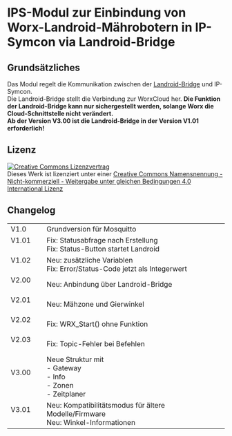<!DOCTYPE html>
<html lang="de">
  <head>
    <meta charset="utf-8">
	<meta name="viewport" content="width=device-width">
  </head>

  <body>
	<h1>IPS-Modul zur Einbindung von Worx-Landroid-Mährobotern in IP-Symcon via Landroid-Bridge</h1>
	<h2>Grundsätzliches</h2>
	Das Modul regelt die Kommunikation zwischen der <a href="https://github.com/nefiertsrebliS/landroid-bridge">Landroid-Bridge</a> und IP-Symcon.<br>
	Die Landroid-Bridge stellt die Verbindung zur WorxCloud her. <b>Die Funktion der Landroid-Bridge kann nur sichergestellt werden, solange Worx die Cloud-Schnittstelle nicht verändert.</b><br>
	<b>Ab der Version V3.00 ist die Landroid-Bridge in der Version V1.01 erforderlich!</b>
	<h2>Lizenz</h2>
	<a rel="license" href="http://creativecommons.org/licenses/by-nc-sa/4.0/"><img alt="Creative Commons Lizenzvertrag" style="border-width:0" src="https://i.creativecommons.org/l/by-nc-sa/4.0/88x31.png" /></a><br />Dieses Werk ist lizenziert unter einer <a rel="license" href="http://creativecommons.org/licenses/by-nc-sa/4.0/">Creative Commons Namensnennung - Nicht-kommerziell - Weitergabe unter gleichen Bedingungen 4.0 International Lizenz</a>
	<h2>Changelog</h2>
	<table>
	  <tr>
		<td>V1.0 &nbsp;&nbsp;&nbsp;&nbsp;</td>
		<td>Grundversion für Mosquitto</td>
	  </tr>
	  <tr>
		<td>V1.01 &nbsp;&nbsp;&nbsp;&nbsp;</td>
		<td>Fix: Statusabfrage nach Erstellung<br>
			Fix: Status-Button startet Landroid</td>
	  </tr>
	  <tr>
		<td>V1.02 &nbsp;&nbsp;&nbsp;&nbsp;</td>
		<td>Neu: zusätzliche Variablen<br>
			Fix: Error/Status-Code jetzt als Integerwert</td>
	  </tr>
	  <tr>
		<td>V2.00 &nbsp;&nbsp;&nbsp;&nbsp;</td>
		<td>Neu: Anbindung über Landroid-Bridge</td>
	  </tr>
	  <tr>
		<td>V2.01 &nbsp;&nbsp;&nbsp;&nbsp;</td>
		<td>Neu: Mähzone und Gierwinkel</td>
	  </tr>
	  <tr>
		<td>V2.02 &nbsp;&nbsp;&nbsp;&nbsp;</td>
		<td>Fix: WRX_Start() ohne Funktion</td>
	  </tr>
	  <tr>
		<td>V2.03 &nbsp;&nbsp;&nbsp;&nbsp;</td>
		<td>Fix: Topic-Fehler bei Befehlen</td>
	  </tr>
	  <tr>
		<td>V3.00 &nbsp;&nbsp;&nbsp;&nbsp;</td>
		<td>Neue Struktur mit <br>
			- Gateway<br>
			- Info<br>
			- Zonen<br>
			- Zeitplaner</td>
	  </tr>
	  <tr>
		<td>V3.01 &nbsp;&nbsp;&nbsp;&nbsp;</td>
		<td>Neu: Kompatibilitätsmodus für ältere Modelle/Firmware<br>
			Neu: Winkel-Informationen</td>
	  </tr>
	</table>
  </body>
</html>


